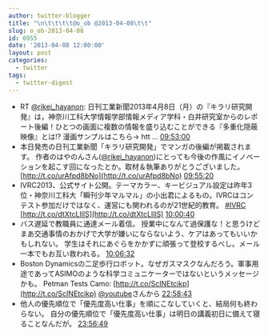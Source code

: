 ```yaml
---
author: twitter-blogger
title: "\n\t\t\t\t@o_ob @2013-04-08\t\t"
slug: o_ob-2013-04-08
id: 6955
date: '2013-04-08 12:00:00'
layout: post
categories:
  - twitter
tags:
  - twitter-digest
---
```


*   RT [@rikei_hayanon](http://twitter.com/rikei_hayanon): 日刊工業新聞2013年4月8日（月）の『キラリ研究開発』は，神奈川工科大学情報学部情報メディア学科・白井研究室からのレポート後編！ひとつの画面に複数の情報を盛り込むことができる『多重化隠蔽映像』とは!? 漫画サンプルはこちら→ htt ... [09:53:00](http://twitter.com/o_ob/statuses/321063090093441026)
*   本日発売の日刊工業新聞「キラリ研究開発」でマンガの後編が掲載されます。 作者のはやのんさん([@rikei_hayanon](http://twitter.com/rikei_hayanon))にとっても今後の作風にイノベーションを起こす回になったとか。取材＆執筆ありがとうございました。 [http://t.co/urAfpd8bNo](http://t.co/urAfpd8bNo) [09:55:20](http://twitter.com/o_ob/statuses/321063678109679616)
*   IVRC2013、公式サイト公開。テーマカラー、キービジュアル設定は昨年3位・神奈川工科大「瞬刊少年マルマル」の小出君によるもの。IVRCはコンテスト参加だけではなく、運営にも関われるのが21世紀的教育。 [#IVRC](http://search.twitter.com/search?q=%23IVRC) [http://t.co/dtXtcLIllS](http://t.co/dtXtcLIllS) [10:00:40](http://twitter.com/o_ob/statuses/321065020572176384)
*   バス遅延で教職員に通達メール着信。 授業中になんて過保護な！と思うけどまあ交通事情のおかげで大学が嫌いにならないよう、ケアはあってもいいかもしれない。 学生はそれにあぐらをかかずに頑張って登校するべし。メール一本でもお互い救われる。 [10:06:32](http://twitter.com/o_ob/statuses/321066496539369472)
*   Boston Dynamicsの二足歩行ロボット。なぜガスマスクなんだろう。軍事用途であってASIMOのような科学コミュニケーターではないというメッセージかも。 Petman Tests Camo: [http://t.co/ScINEtcikp](http://t.co/ScINEtcikp) [@youtube](http://twitter.com/youtube)さんから [22:58:43](http://twitter.com/o_ob/statuses/321260823110619136)
*   他人の優先順位で「優先度高い仕事」を順にこなしていくと、結局何も終わらない。 自分の優先順位で「優先度高い仕事」は明日の講義初日に備えて寝ることなんだが。 [23:56:49](http://twitter.com/o_ob/statuses/321275444370489346)